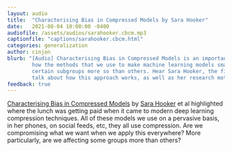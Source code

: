```yaml
---
layout: audio
title:  "Characterising Bias in Compressed Models by Sara Hooker"
date:   2021-08-04 10:00:00 -0400
audiofile: /assets/audios/sarahooker.cbcm.mp3
captionfile: "captions/sarahooker.cbcm.html"
categories: generalization
author: cinjon
blurb: "[Audio] Characterising Bias in Compressed Models is an important paper analyzing
        how the methods that we use to make machine learning models smaller impact
        certain subgroups more so than others. Hear Sara Hooker, the first author,
        talk about how this approach works, as well as her research motivation."
feedback: true
---
```


[Characterising Bias in Compressed Models](https://arxiv.org/abs/2010.03058) by [Sara Hooker](https://www.sarahooker.me/)
et al highlighted where the lunch was getting paid when it came to 
modern deep learning compression techniques. All of these models we use on a pervasive
basis, in her phones, on social feeds, etc, they all use compression. Are we 
compromising what we want when we apply this everywhere? More particularly, are
we affecting some groups more than others?
